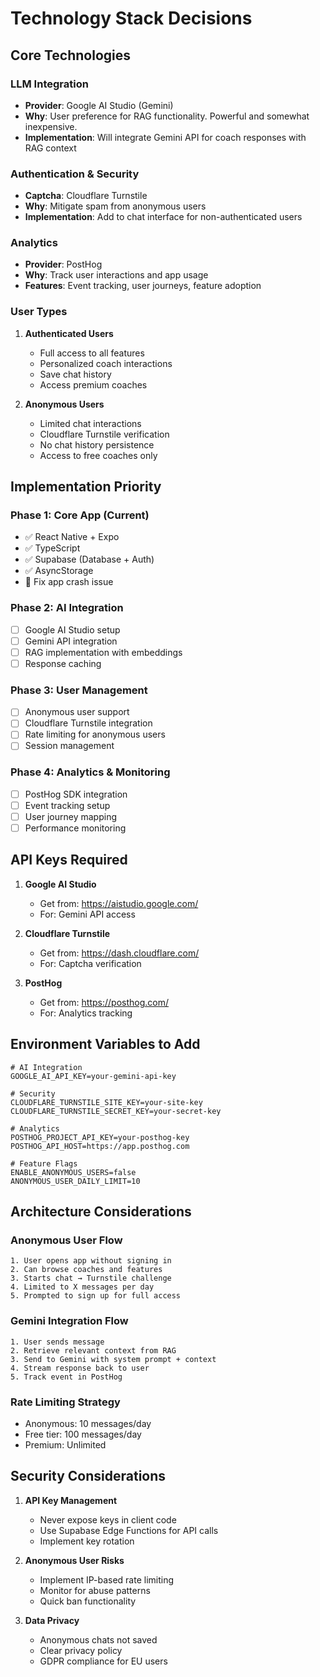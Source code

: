 # Technology Stack Decisions

## Core Technologies

### LLM Integration
- **Provider**: Google AI Studio (Gemini)
- **Why**: User preference for RAG functionality. Powerful and somewhat inexpensive.
- **Implementation**: Will integrate Gemini API for coach responses with RAG context

### Authentication & Security
- **Captcha**: Cloudflare Turnstile
- **Why**: Mitigate spam from anonymous users
- **Implementation**: Add to chat interface for non-authenticated users

### Analytics
- **Provider**: PostHog
- **Why**: Track user interactions and app usage
- **Features**: Event tracking, user journeys, feature adoption

### User Types
1. **Authenticated Users**
   - Full access to all features
   - Personalized coach interactions
   - Save chat history
   - Access premium coaches

2. **Anonymous Users**
   - Limited chat interactions
   - Cloudflare Turnstile verification
   - No chat history persistence
   - Access to free coaches only

## Implementation Priority

### Phase 1: Core App (Current)
- ✅ React Native + Expo
- ✅ TypeScript
- ✅ Supabase (Database + Auth)
- ✅ AsyncStorage
- 🔄 Fix app crash issue

### Phase 2: AI Integration
- [ ] Google AI Studio setup
- [ ] Gemini API integration
- [ ] RAG implementation with embeddings
- [ ] Response caching

### Phase 3: User Management
- [ ] Anonymous user support
- [ ] Cloudflare Turnstile integration
- [ ] Rate limiting for anonymous users
- [ ] Session management

### Phase 4: Analytics & Monitoring
- [ ] PostHog SDK integration
- [ ] Event tracking setup
- [ ] User journey mapping
- [ ] Performance monitoring

## API Keys Required

1. **Google AI Studio**
   - Get from: https://aistudio.google.com/
   - For: Gemini API access

2. **Cloudflare Turnstile**
   - Get from: https://dash.cloudflare.com/
   - For: Captcha verification

3. **PostHog**
   - Get from: https://posthog.com/
   - For: Analytics tracking

## Environment Variables to Add

```env
# AI Integration
GOOGLE_AI_API_KEY=your-gemini-api-key

# Security
CLOUDFLARE_TURNSTILE_SITE_KEY=your-site-key
CLOUDFLARE_TURNSTILE_SECRET_KEY=your-secret-key

# Analytics
POSTHOG_PROJECT_API_KEY=your-posthog-key
POSTHOG_API_HOST=https://app.posthog.com

# Feature Flags
ENABLE_ANONYMOUS_USERS=false
ANONYMOUS_USER_DAILY_LIMIT=10
```

## Architecture Considerations

### Anonymous User Flow
```
1. User opens app without signing in
2. Can browse coaches and features
3. Starts chat → Turnstile challenge
4. Limited to X messages per day
5. Prompted to sign up for full access
```

### Gemini Integration Flow
```
1. User sends message
2. Retrieve relevant context from RAG
3. Send to Gemini with system prompt + context
4. Stream response back to user
5. Track event in PostHog
```

### Rate Limiting Strategy
- Anonymous: 10 messages/day
- Free tier: 100 messages/day
- Premium: Unlimited

## Security Considerations

1. **API Key Management**
   - Never expose keys in client code
   - Use Supabase Edge Functions for API calls
   - Implement key rotation

2. **Anonymous User Risks**
   - Implement IP-based rate limiting
   - Monitor for abuse patterns
   - Quick ban functionality

3. **Data Privacy**
   - Anonymous chats not saved
   - Clear privacy policy
   - GDPR compliance for EU users